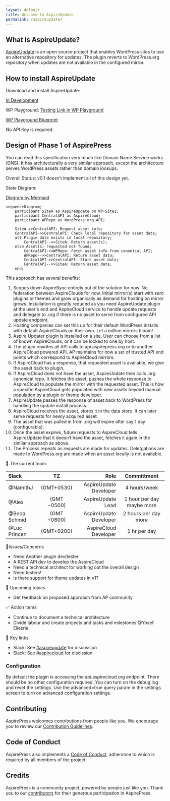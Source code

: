 ```yaml
---
layout: default
title: Welcome to AspireUpdate
permalink: /aspireupdate/
---
```


## What is AspireUpdate?

[AspireUpdate](https://github.com/aspirepress/AspireUpdate) is an open source project that enables WordPress sites to use an alternative repository for updates. The plugin reverts to WordPress.org repository when updates are not available in the configured mirror.


## How to install AspireUpdate

Download and install AspireUpdate:

[In Development](https://github.com/aspirepress/AspireUpdate/tree/main)


WP Playground:
[Testing Link in WP Playground](https://playground.wordpress.net/?blueprint-url=https://raw.githubusercontent.com/aspirepress/AspireUpdate/refs/heads/playground-ready/assets/playground/blueprint.json)

[WP Playground Blueprint](https://github.com/aspirepress/AspireUpdate/blob/playground-ready/assets/playground/blueprint.json)

No API Key is required.

## Design of Phase 1 of AspirePress

You can read this specification very much like Domain Name Service works (DNS). It has architecturally a very similar approach, except the architecture serves WordPress assets rather than domain lookups.

Overall Status: v0.1 doesn’t implement all of this design yet.

State Diagram:

[Diagram by Mermaid](https://github.blog/developer-skills/github/include-diagrams-markdown-files-mermaid/)

```mermaid
sequenceDiagram;
    participant SiteA as AspireUpdate on WP-Site1;
    participant CentralAPI as AspireCloud;
    participant WPRepo as WordPress.org API;

    SiteA->>CentralAPI: Request asset info;
    CentralAPI->>CentralAPI: Check local repository for asset data;
    alt Plugin data exists in local repository;
        CentralAPI-->>SiteA: Return asset(s);
    else Asset(s) requested not found;
        CentralAPI->>WPRepo: Fetch asset info from canonical API;
        WPRepo-->>CentralAPI: Return asset data;
        CentralAPI->>CentralAPI: Store asset data;
        CentralAPI-->>SiteA: Return asset data;
    end;
```


This approach has several benefits:

 
1. Scopes down AspireSync entirely out of the solution for now. No federation between AspireClouds for now. Initial mirror(s) start with zero plugins or themes and grow organically as demand for hosting on mirror grows. Installation is greatly reduced as you need AspireUpdate plugin at the user's end and AspireCloud service to handle update requests and delegate to .org if there is no asset to serve from configured API update endpoint.   
2. Hosting companies can set this up for their default WordPress installs with default AspireClouds on their own. Let a million mirrors bloom!
3. Aspire Updater plugin is installed on a site. User can choose from a list of known AspireClouds, or it can be locked to one by host. 
4. The plugin rewrites all API calls to api.aspirepress.org or to another AspireCloud powered API. AP maintains for now  a set of trusted API end points which correspond to AspireCloud mirrors.   
5. If AspireCloud has a response, that requested asset is available, we give the asset back to plugin.  
6. If AspireCloud does not have the  asset, AspireUodate then calls .org canonical repo. It fetches the asset, pushes the whole response to AspireCloud to populate the mirror with the requested asset. This is how a specific AspireCloud gets populated with new assets beyond manual population by a plugin or theme developer.  
7.  AspireUpdate passes the response of asset back to WordPress for handling the update install process.   
8. AspireCloud receives the asset, stores it  in the data store. It can later serve requests for newly acquired asset.
9. The asset that was pulled in from .org will expire after say 1 day (configurable).  
10. Once the asset expires, future requests to  AspireCloud  tells AspireUpdate that it doesn’t have the asset, fetches it again in the similar approach as above.
11. The Process repeats as requests are made for updates. Deletgations are made to WordPress.org are made when an asset locally is not available. 

👥 The current team

| Slack        |     TZ      |                   Role |        Committment        |
| :----------- | :---------: | ---------------------: | :-----------------------: |
| @NamithJ     | (GMT+0530)  | AspireUpdate Developer |       4 hours/week        |
| @Alex        | (GMT -0500) |      AspireUpdate Lead | 1 hour per day maybe more |
| @Beda Schmid | (GMT +0800) | AspireUpdate Developer |   2 hours per day more    |
| @Luc Princen | (GMT+0200)  |  AspireCloud Developer |       1 hr per day        |


🚨Issues/Concerns

* Need Another plugin dev/tester
* A REST API dev to develop the AspireCloud
* Need a technical architect for working out the overall design 
* Need testers!
* Is there support for theme updates in v1?

📝 Upcoming topics

* Get feedback on proposed approach from AP community

✅ Action items

* Continue to document a technical architecture 
* Divide labour and create projects and  tasks and milestones @Yosef Eliezrie 

🔑 Key links

* Slack: See [#aspireupdate](https://app.slack.com/client/T07Q5LB7W23/C07Q88M2KQF) for discussion
* Slack: See [#aspirecloud]([index.md](https://app.slack.com/client/T07Q5LB7W23/C07QYT2BRQ9))  for discission


### Configuration

By default the plugin is accessing the api.aspirecloud.org endpoint. There should be no other configuration required. You can turn on the debug log and reset the settings. Use the advanced=true query param in the settings screen to turn on advanced configuration settings.



## Contributing

AspirePress welcomes contributions from people like you. We encourage you to review
our [Contribution Guidelines](https://github.com/aspirepress/.github/blob/main/CONTRIBUTING.md).

## Code of Conduct

AspirePress also implements a [Code of Conduct](https://github.com/aspirepress/.github/blob/main/CODE_OF_CONDUCT.md),
adherance to which is required by all members of the project.

## Credits

AspirePress is a community project, powered by people just like you. Thank you to
our [contributors](https://github.com/aspirepress/.github/blob/main/CREDITS.md) for their generous participation in
AspirePress.


